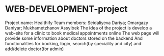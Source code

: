 # WEB-DEVELOPMENT-project
Project name: Healthify
Team members: Seidaliyeva Dariya; Omargazy Daniyar; Mukhametzhanov Assylbek
The idea of the project is develop a web-site for a clinic to book medical appointments online
The web page will provide some information about doctors stored on the backend
And functionalities for booking, login, search(by speciality and city) and add/delete doctor(for admin)
